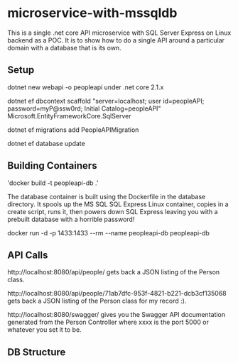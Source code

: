 # microservice-with-mssqldb
This is a single .net core API microservice with SQL Server Express on Linux backend as a POC. It is to show how to do a single API around a particular domain with a database that is its own.


## Setup

dotnet new webapi -o peopleapi under .net core 2.1.x

dotnet ef dbcontext scaffold "server=localhost; user id=peopleAPI; password=myP@ssw0rd; Initial Catalog=peopleAPI"  Microsoft.EntityFrameworkCore.SqlServer

dotnet ef migrations add PeopleAPIMigration

dotnet ef database update

## Building Containers

'docker build -t peopleapi-db .'

The database container is built using the Dockerfile in the database directory. It spools up the MS SQL SQL Express Linux container, copies in a create script, runs it, then powers down SQL Express leaving you with a prebuilt database with a horrible password! 

docker run -d -p 1433:1433 --rm --name peopleapi-db peopleapi-db


## API Calls

http://localhost:8080/api/people/ gets back a JSON listing of the Person class.

http://localhost:8080/api/people/71ab7dfc-953f-4821-b221-dcb3cf135068 gets back a JSON listing of the Person class for my record :).

http://localhost:8080/swagger/ gives you the Swagger API documentation generated from the Person Controller where xxxx is the port 5000 or whatever you set it to be.

## DB Structure
